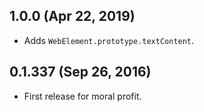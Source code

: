 ## 1.0.0 (Apr 22, 2019)
- Adds `WebElement.prototype.textContent`.

## 0.1.337 (Sep 26, 2016)
- First release for moral profit.
